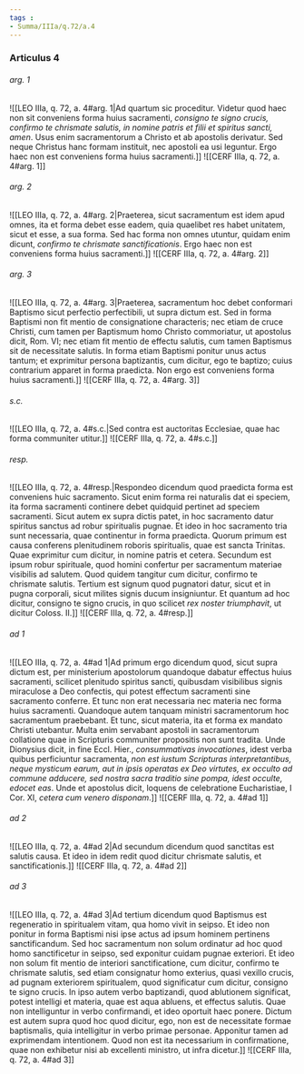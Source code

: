 ```yaml
---
tags : 
- Summa/IIIa/q.72/a.4
---
```


### Articulus 4

###### arg. 1
![[LEO IIIa, q. 72, a. 4#arg. 1|Ad quartum sic proceditur. Videtur quod haec non sit conveniens forma huius sacramenti, *consigno te signo crucis, confirmo te chrismate salutis, in nomine patris et filii et spiritus sancti, amen*. Usus enim sacramentorum a Christo et ab apostolis derivatur. Sed neque Christus hanc formam instituit, nec apostoli ea usi leguntur. Ergo haec non est conveniens forma huius sacramenti.]]
![[CERF IIIa, q. 72, a. 4#arg. 1]]

###### arg. 2
![[LEO IIIa, q. 72, a. 4#arg. 2|Praeterea, sicut sacramentum est idem apud omnes, ita et forma debet esse eadem, quia quaelibet res habet unitatem, sicut et esse, a sua forma. Sed hac forma non omnes utuntur, quidam enim dicunt, *confirmo te chrismate sanctificationis*. Ergo haec non est conveniens forma huius sacramenti.]]
![[CERF IIIa, q. 72, a. 4#arg. 2]]

###### arg. 3
![[LEO IIIa, q. 72, a. 4#arg. 3|Praeterea, sacramentum hoc debet conformari Baptismo sicut perfectio perfectibili, ut supra dictum est. Sed in forma Baptismi non fit mentio de consignatione characteris; nec etiam de cruce Christi, cum tamen per Baptismum homo Christo commoriatur, ut apostolus dicit, Rom. VI; nec etiam fit mentio de effectu salutis, cum tamen Baptismus sit de necessitate salutis. In forma etiam Baptismi ponitur unus actus tantum; et exprimitur persona baptizantis, cum dicitur, ego te baptizo; cuius contrarium apparet in forma praedicta. Non ergo est conveniens forma huius sacramenti.]]
![[CERF IIIa, q. 72, a. 4#arg. 3]]

###### s.c.
![[LEO IIIa, q. 72, a. 4#s.c.|Sed contra est auctoritas Ecclesiae, quae hac forma communiter utitur.]]
![[CERF IIIa, q. 72, a. 4#s.c.]]

###### resp.
![[LEO IIIa, q. 72, a. 4#resp.|Respondeo dicendum quod praedicta forma est conveniens huic sacramento. Sicut enim forma rei naturalis dat ei speciem, ita forma sacramenti continere debet quidquid pertinet ad speciem sacramenti. Sicut autem ex supra dictis patet, in hoc sacramento datur spiritus sanctus ad robur spiritualis pugnae. Et ideo in hoc sacramento tria sunt necessaria, quae continentur in forma praedicta. Quorum primum est causa conferens plenitudinem roboris spiritualis, quae est sancta Trinitas. Quae exprimitur cum dicitur, in nomine patris et cetera. Secundum est ipsum robur spirituale, quod homini confertur per sacramentum materiae visibilis ad salutem. Quod quidem tangitur cum dicitur, confirmo te chrismate salutis. Tertium est signum quod pugnatori datur, sicut et in pugna corporali, sicut milites signis ducum insigniuntur. Et quantum ad hoc dicitur, consigno te signo crucis, in quo scilicet *rex noster triumphavit*, ut dicitur Coloss. II.]]
![[CERF IIIa, q. 72, a. 4#resp.]]

###### ad 1
![[LEO IIIa, q. 72, a. 4#ad 1|Ad primum ergo dicendum quod, sicut supra dictum est, per ministerium apostolorum quandoque dabatur effectus huius sacramenti, scilicet plenitudo spiritus sancti, quibusdam visibilibus signis miraculose a Deo confectis, qui potest effectum sacramenti sine sacramento conferre. Et tunc non erat necessaria nec materia nec forma huius sacramenti. Quandoque autem tanquam ministri sacramentorum hoc sacramentum praebebant. Et tunc, sicut materia, ita et forma ex mandato Christi utebantur. Multa enim servabant apostoli in sacramentorum collatione quae in Scripturis communiter propositis non sunt tradita. Unde Dionysius dicit, in fine Eccl. Hier., *consummativas invocationes*, idest verba quibus perficiuntur sacramenta, *non est iustum Scripturas interpretantibus, neque mysticum earum, aut in ipsis operatas ex Deo virtutes, ex occulto ad commune adducere, sed nostra sacra traditio sine pompa, idest occulte, edocet eas*. Unde et apostolus dicit, loquens de celebratione Eucharistiae, I Cor. XI, *cetera cum venero disponam*.]]
![[CERF IIIa, q. 72, a. 4#ad 1]]

###### ad 2
![[LEO IIIa, q. 72, a. 4#ad 2|Ad secundum dicendum quod sanctitas est salutis causa. Et ideo in idem redit quod dicitur chrismate salutis, et sanctificationis.]]
![[CERF IIIa, q. 72, a. 4#ad 2]]

###### ad 3
![[LEO IIIa, q. 72, a. 4#ad 3|Ad tertium dicendum quod Baptismus est regeneratio in spiritualem vitam, qua homo vivit in seipso. Et ideo non ponitur in forma Baptismi nisi ipse actus ad ipsum hominem pertinens sanctificandum. Sed hoc sacramentum non solum ordinatur ad hoc quod homo sanctificetur in seipso, sed exponitur cuidam pugnae exteriori. Et ideo non solum fit mentio de interiori sanctificatione, cum dicitur, confirmo te chrismate salutis, sed etiam consignatur homo exterius, quasi vexillo crucis, ad pugnam exteriorem spiritualem, quod significatur cum dicitur, consigno te signo crucis. In ipso autem verbo baptizandi, quod ablutionem significat, potest intelligi et materia, quae est aqua abluens, et effectus salutis. Quae non intelliguntur in verbo confirmandi, et ideo oportuit haec ponere. Dictum est autem supra quod hoc quod dicitur, ego, non est de necessitate formae baptismalis, quia intelligitur in verbo primae personae. Apponitur tamen ad exprimendam intentionem. Quod non est ita necessarium in confirmatione, quae non exhibetur nisi ab excellenti ministro, ut infra dicetur.]]
![[CERF IIIa, q. 72, a. 4#ad 3]]

